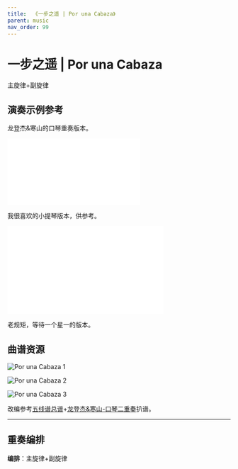 ```yaml
---
title:  《一步之遥 | Por una Cabaza》
parent: music
nav_order: 99
---
```


# 一步之遥 | Por una Cabaza

主旋律+副旋律

## 演奏示例参考

龙登杰&寒山的口琴重奏版本。

<iframe  src="//player.bilibili.com/player.html?aid=243934516&bvid=BV1pv411q74X&cid=216963330&page=1" scrolling="no" border="0" frameborder="no" framespacing="0" allowfullscreen="true"> </iframe>

我很喜欢的小提琴版本，供参考。

<iframe height=198   width=352  src="//player.bilibili.com/player.html?aid=45558086&bvid=BV1Cb411q7k3&cid=79770454&page=1" scrolling="no" border="0" frameborder="no" framespacing="0" allowfullscreen="true"> </iframe>

老规矩，等待一个星一的版本。


## 曲谱资源

![Por una Cabaza 1](https://cdn.jsdelivr.net/gh/lei-wei/pic_bed/img/Por%20una%20Cabaza%201.jpg)

![Por una Cabaza 2](https://cdn.jsdelivr.net/gh/lei-wei/pic_bed/img/Por%20una%20Cabaza%202.jpg)

![Por una Cabaza 3](https://cdn.jsdelivr.net/gh/lei-wei/pic_bed/img/Por%20una%20Cabaza%203.jpg)

改编参考[五线谱总谱](../file/PorUnaCabeza一步之遥（总谱）（五线谱）.pdf)+[龙登杰&寒山-口琴二重奏](https://www.bilibili.com/video/BV1pv411q74X)扒谱。

---

## 重奏编排

**编排**：主旋律+副旋律
